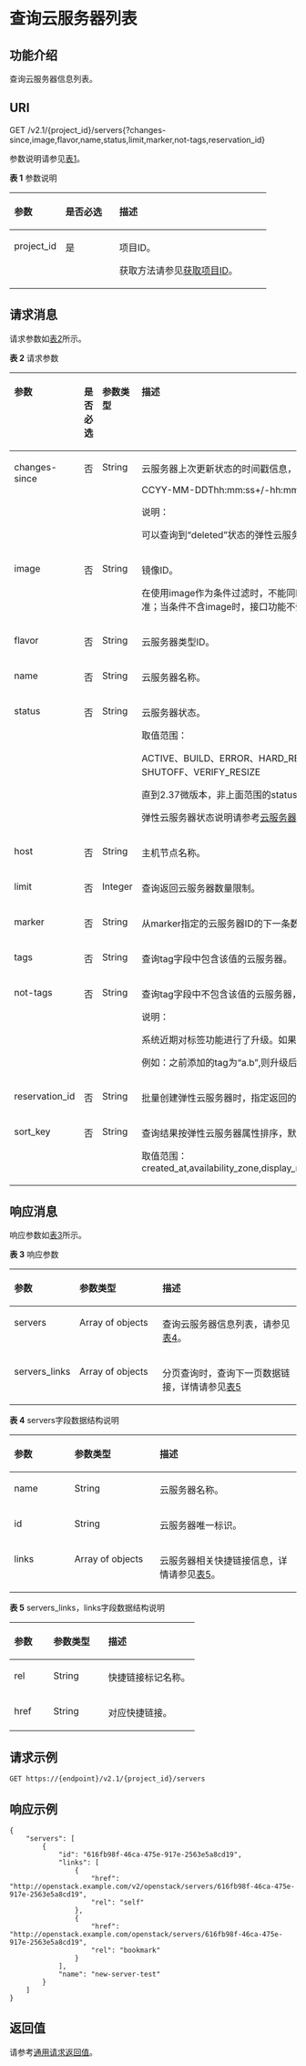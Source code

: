 # 查询云服务器列表<a name="ZH-CN_TOPIC_0020212688"></a>

## 功能介绍<a name="section56354875"></a>

查询云服务器信息列表。

## URI<a name="section37431827"></a>

GET /v2.1/\{project\_id\}/servers\{?changes-since,image,flavor,name,status,limit,marker,not-tags,reservation\_id\}

参数说明请参见[表1](#table5536817)。

**表 1**  参数说明

<a name="table5536817"></a>
<table><thead align="left"><tr id="row36554200"><th class="cellrowborder" valign="top" width="19.99%" id="mcps1.2.4.1.1"><p id="p5187119"><a name="p5187119"></a><a name="p5187119"></a>参数</p>
</th>
<th class="cellrowborder" valign="top" width="20.93%" id="mcps1.2.4.1.2"><p id="p17503500"><a name="p17503500"></a><a name="p17503500"></a>是否必选</p>
</th>
<th class="cellrowborder" valign="top" width="59.08%" id="mcps1.2.4.1.3"><p id="p8497414"><a name="p8497414"></a><a name="p8497414"></a>描述</p>
</th>
</tr>
</thead>
<tbody><tr id="row12177730"><td class="cellrowborder" valign="top" width="19.99%" headers="mcps1.2.4.1.1 "><p id="p46872098"><a name="p46872098"></a><a name="p46872098"></a>project_id</p>
</td>
<td class="cellrowborder" valign="top" width="20.93%" headers="mcps1.2.4.1.2 "><p id="p38543611"><a name="p38543611"></a><a name="p38543611"></a>是</p>
</td>
<td class="cellrowborder" valign="top" width="59.08%" headers="mcps1.2.4.1.3 "><p id="p37593705"><a name="p37593705"></a><a name="p37593705"></a>项目ID。</p>
<p id="p1180512217438"><a name="p1180512217438"></a><a name="p1180512217438"></a>获取方法请参见<a href="获取项目ID.md">获取项目ID</a>。</p>
</td>
</tr>
</tbody>
</table>

## 请求消息<a name="section53661417235"></a>

请求参数如[表2](#table34603472320)所示。

**表 2**  请求参数

<a name="table34603472320"></a>
<table><thead align="left"><tr id="row646014417232"><th class="cellrowborder" valign="top" width="19%" id="mcps1.2.5.1.1"><p id="p9460749239"><a name="p9460749239"></a><a name="p9460749239"></a>参数</p>
</th>
<th class="cellrowborder" valign="top" width="15%" id="mcps1.2.5.1.2"><p id="p164601145235"><a name="p164601145235"></a><a name="p164601145235"></a>是否必选</p>
</th>
<th class="cellrowborder" valign="top" width="15%" id="mcps1.2.5.1.3"><p id="p1746017414236"><a name="p1746017414236"></a><a name="p1746017414236"></a>参数类型</p>
</th>
<th class="cellrowborder" valign="top" width="51%" id="mcps1.2.5.1.4"><p id="p144601748235"><a name="p144601748235"></a><a name="p144601748235"></a>描述</p>
</th>
</tr>
</thead>
<tbody><tr id="row134601442317"><td class="cellrowborder" valign="top" width="19%" headers="mcps1.2.5.1.1 "><p id="p204600417237"><a name="p204600417237"></a><a name="p204600417237"></a>changes-since</p>
</td>
<td class="cellrowborder" valign="top" width="15%" headers="mcps1.2.5.1.2 "><p id="p546017410231"><a name="p546017410231"></a><a name="p546017410231"></a>否</p>
</td>
<td class="cellrowborder" valign="top" width="15%" headers="mcps1.2.5.1.3 "><p id="p20460945230"><a name="p20460945230"></a><a name="p20460945230"></a>String</p>
</td>
<td class="cellrowborder" valign="top" width="51%" headers="mcps1.2.5.1.4 "><p id="p19460041231"><a name="p19460041231"></a><a name="p19460041231"></a>云服务器上次更新状态的时间戳信息，过滤出该时间戳之后状态更新的云服务器。格式符合ISO 8601，例如：</p>
<p id="p1746011442319"><a name="p1746011442319"></a><a name="p1746011442319"></a>CCYY-MM-DDThh:mm:ss+/-hh:mm</p>
<div class="note" id="note546018432313"><a name="note546018432313"></a><a name="note546018432313"></a><span class="notetitle"> 说明： </span><div class="notebody"><p id="p24609422313"><a name="p24609422313"></a><a name="p24609422313"></a>可以查询到“deleted”状态的弹性云服务器。</p>
</div></div>
</td>
</tr>
<tr id="row546084152319"><td class="cellrowborder" valign="top" width="19%" headers="mcps1.2.5.1.1 "><p id="p194607482315"><a name="p194607482315"></a><a name="p194607482315"></a>image</p>
</td>
<td class="cellrowborder" valign="top" width="15%" headers="mcps1.2.5.1.2 "><p id="p164606492311"><a name="p164606492311"></a><a name="p164606492311"></a>否</p>
</td>
<td class="cellrowborder" valign="top" width="15%" headers="mcps1.2.5.1.3 "><p id="p10460114112310"><a name="p10460114112310"></a><a name="p10460114112310"></a>String</p>
</td>
<td class="cellrowborder" valign="top" width="51%" headers="mcps1.2.5.1.4 "><p id="p1146019416233"><a name="p1146019416233"></a><a name="p1146019416233"></a>镜像ID。</p>
<p id="p10460540235"><a name="p10460540235"></a><a name="p10460540235"></a>在使用image作为条件过滤时，不能同时支持其他过滤条件和分页条件。如果同时指定image及其他条件，则以image条件为准；当条件不含image时，接口功能不受限制。</p>
</td>
</tr>
<tr id="row646020412239"><td class="cellrowborder" valign="top" width="19%" headers="mcps1.2.5.1.1 "><p id="p134601742238"><a name="p134601742238"></a><a name="p134601742238"></a>flavor</p>
</td>
<td class="cellrowborder" valign="top" width="15%" headers="mcps1.2.5.1.2 "><p id="p1346017472318"><a name="p1346017472318"></a><a name="p1346017472318"></a>否</p>
</td>
<td class="cellrowborder" valign="top" width="15%" headers="mcps1.2.5.1.3 "><p id="p546074132319"><a name="p546074132319"></a><a name="p546074132319"></a>String</p>
</td>
<td class="cellrowborder" valign="top" width="51%" headers="mcps1.2.5.1.4 "><p id="p74607411238"><a name="p74607411238"></a><a name="p74607411238"></a>云服务器类型ID。</p>
</td>
</tr>
<tr id="row74603419237"><td class="cellrowborder" valign="top" width="19%" headers="mcps1.2.5.1.1 "><p id="p146012442312"><a name="p146012442312"></a><a name="p146012442312"></a>name</p>
</td>
<td class="cellrowborder" valign="top" width="15%" headers="mcps1.2.5.1.2 "><p id="p14460184112317"><a name="p14460184112317"></a><a name="p14460184112317"></a>否</p>
</td>
<td class="cellrowborder" valign="top" width="15%" headers="mcps1.2.5.1.3 "><p id="p104600416239"><a name="p104600416239"></a><a name="p104600416239"></a>String</p>
</td>
<td class="cellrowborder" valign="top" width="51%" headers="mcps1.2.5.1.4 "><p id="p84601048232"><a name="p84601048232"></a><a name="p84601048232"></a>云服务器名称。</p>
</td>
</tr>
<tr id="row446034182311"><td class="cellrowborder" valign="top" width="19%" headers="mcps1.2.5.1.1 "><p id="p17460144192313"><a name="p17460144192313"></a><a name="p17460144192313"></a>status</p>
</td>
<td class="cellrowborder" valign="top" width="15%" headers="mcps1.2.5.1.2 "><p id="p1746019422316"><a name="p1746019422316"></a><a name="p1746019422316"></a>否</p>
</td>
<td class="cellrowborder" valign="top" width="15%" headers="mcps1.2.5.1.3 "><p id="p4460445232"><a name="p4460445232"></a><a name="p4460445232"></a>String</p>
</td>
<td class="cellrowborder" valign="top" width="51%" headers="mcps1.2.5.1.4 "><p id="p1146084172313"><a name="p1146084172313"></a><a name="p1146084172313"></a>云服务器状态。</p>
<p id="p1146016413234"><a name="p1146016413234"></a><a name="p1146016413234"></a>取值范围：</p>
<p id="p186329121594"><a name="p186329121594"></a><a name="p186329121594"></a>ACTIVE、BUILD、ERROR、HARD_REBOOT、MIGRATING、REBOOT、REBUILD、RESIZE、REVERT_RESIZE、SHUTOFF、VERIFY_RESIZE</p>
<p id="p168361158173715"><a name="p168361158173715"></a><a name="p168361158173715"></a>直到2.37微版本，非上面范围的status字段将返回空列表，2.38之后的微版本，将返回400错误。</p>
<p id="p278023623513"><a name="p278023623513"></a><a name="p278023623513"></a>弹性云服务器状态说明请参考<a href="云服务器状态.md">云服务器状态</a>。</p>
</td>
</tr>
<tr id="row154601040235"><td class="cellrowborder" valign="top" width="19%" headers="mcps1.2.5.1.1 "><p id="p4460443230"><a name="p4460443230"></a><a name="p4460443230"></a>host</p>
</td>
<td class="cellrowborder" valign="top" width="15%" headers="mcps1.2.5.1.2 "><p id="p1146020482317"><a name="p1146020482317"></a><a name="p1146020482317"></a>否</p>
</td>
<td class="cellrowborder" valign="top" width="15%" headers="mcps1.2.5.1.3 "><p id="p346017442318"><a name="p346017442318"></a><a name="p346017442318"></a>String</p>
</td>
<td class="cellrowborder" valign="top" width="51%" headers="mcps1.2.5.1.4 "><p id="p946010416238"><a name="p946010416238"></a><a name="p946010416238"></a>主机节点名称。</p>
</td>
</tr>
<tr id="row1546084152312"><td class="cellrowborder" valign="top" width="19%" headers="mcps1.2.5.1.1 "><p id="p1546074132313"><a name="p1546074132313"></a><a name="p1546074132313"></a>limit</p>
</td>
<td class="cellrowborder" valign="top" width="15%" headers="mcps1.2.5.1.2 "><p id="p7460154132315"><a name="p7460154132315"></a><a name="p7460154132315"></a>否</p>
</td>
<td class="cellrowborder" valign="top" width="15%" headers="mcps1.2.5.1.3 "><p id="p9460741239"><a name="p9460741239"></a><a name="p9460741239"></a>Integer</p>
</td>
<td class="cellrowborder" valign="top" width="51%" headers="mcps1.2.5.1.4 "><p id="p9460147236"><a name="p9460147236"></a><a name="p9460147236"></a>查询返回云服务器数量限制。</p>
</td>
</tr>
<tr id="row1746044112318"><td class="cellrowborder" valign="top" width="19%" headers="mcps1.2.5.1.1 "><p id="p34602410233"><a name="p34602410233"></a><a name="p34602410233"></a>marker</p>
</td>
<td class="cellrowborder" valign="top" width="15%" headers="mcps1.2.5.1.2 "><p id="p1946094112310"><a name="p1946094112310"></a><a name="p1946094112310"></a>否</p>
</td>
<td class="cellrowborder" valign="top" width="15%" headers="mcps1.2.5.1.3 "><p id="p14460249231"><a name="p14460249231"></a><a name="p14460249231"></a>String</p>
</td>
<td class="cellrowborder" valign="top" width="51%" headers="mcps1.2.5.1.4 "><p id="p174601046239"><a name="p174601046239"></a><a name="p174601046239"></a>从marker指定的云服务器ID的下一条数据开始查询。</p>
</td>
</tr>
<tr id="row185002082103"><td class="cellrowborder" valign="top" width="19%" headers="mcps1.2.5.1.1 "><p id="p04361918181018"><a name="p04361918181018"></a><a name="p04361918181018"></a>tags</p>
</td>
<td class="cellrowborder" valign="top" width="15%" headers="mcps1.2.5.1.2 "><p id="p1643615187104"><a name="p1643615187104"></a><a name="p1643615187104"></a>否</p>
</td>
<td class="cellrowborder" valign="top" width="15%" headers="mcps1.2.5.1.3 "><p id="p1543617183101"><a name="p1543617183101"></a><a name="p1543617183101"></a>String</p>
</td>
<td class="cellrowborder" valign="top" width="51%" headers="mcps1.2.5.1.4 "><p id="p147941324101014"><a name="p147941324101014"></a><a name="p147941324101014"></a>查询tag字段中包含该值的云服务器。</p>
</td>
</tr>
<tr id="row1846074192312"><td class="cellrowborder" valign="top" width="19%" headers="mcps1.2.5.1.1 "><p id="p124601549231"><a name="p124601549231"></a><a name="p124601549231"></a>not-tags</p>
</td>
<td class="cellrowborder" valign="top" width="15%" headers="mcps1.2.5.1.2 "><p id="p12460174182314"><a name="p12460174182314"></a><a name="p12460174182314"></a>否</p>
</td>
<td class="cellrowborder" valign="top" width="15%" headers="mcps1.2.5.1.3 "><p id="p1460144172313"><a name="p1460144172313"></a><a name="p1460144172313"></a>String</p>
</td>
<td class="cellrowborder" valign="top" width="51%" headers="mcps1.2.5.1.4 "><p id="p497882461442"><a name="p497882461442"></a><a name="p497882461442"></a>查询tag字段中不包含该值的云服务器，值为标签的Key。</p>
<div class="note" id="note124521913175616"><a name="note124521913175616"></a><a name="note124521913175616"></a><span class="notetitle"> 说明： </span><div class="notebody"><p id="p1745221311560"><a name="p1745221311560"></a><a name="p1745221311560"></a>系统近期对标签功能进行了升级。如果之前添加的Tag为“Key.Value”的形式，则查询的时候需要使用“Key”来查询。</p>
<p id="p213418685710"><a name="p213418685710"></a><a name="p213418685710"></a>例如：之前添加的tag为“a.b”,则升级后，查询时需使用“not-tags=a”。</p>
</div></div>
</td>
</tr>
<tr id="row84604419236"><td class="cellrowborder" valign="top" width="19%" headers="mcps1.2.5.1.1 "><p id="p1346012415236"><a name="p1346012415236"></a><a name="p1346012415236"></a>reservation_id</p>
</td>
<td class="cellrowborder" valign="top" width="15%" headers="mcps1.2.5.1.2 "><p id="p174607412312"><a name="p174607412312"></a><a name="p174607412312"></a>否</p>
</td>
<td class="cellrowborder" valign="top" width="15%" headers="mcps1.2.5.1.3 "><p id="p11460164162317"><a name="p11460164162317"></a><a name="p11460164162317"></a>String</p>
</td>
<td class="cellrowborder" valign="top" width="51%" headers="mcps1.2.5.1.4 "><p id="p546010452316"><a name="p546010452316"></a><a name="p546010452316"></a>批量创建弹性云服务器时，指定返回的ID，用于查询本次批量创建的弹性云服务器。</p>
</td>
</tr>
<tr id="row117621433502"><td class="cellrowborder" valign="top" width="19%" headers="mcps1.2.5.1.1 "><p id="p1776243125019"><a name="p1776243125019"></a><a name="p1776243125019"></a>sort_key</p>
</td>
<td class="cellrowborder" valign="top" width="15%" headers="mcps1.2.5.1.2 "><p id="p0762163105016"><a name="p0762163105016"></a><a name="p0762163105016"></a>否</p>
</td>
<td class="cellrowborder" valign="top" width="15%" headers="mcps1.2.5.1.3 "><p id="p1376214355014"><a name="p1376214355014"></a><a name="p1376214355014"></a>String</p>
</td>
<td class="cellrowborder" valign="top" width="51%" headers="mcps1.2.5.1.4 "><p id="p6597141911013"><a name="p6597141911013"></a><a name="p6597141911013"></a>查询结果按弹性云服务器属性排序，默认排序顺序为created_at逆序。</p>
<p id="p576212355010"><a name="p576212355010"></a><a name="p576212355010"></a>取值范围：created_at,availability_zone,display_name,host,instance_type_id,key_name,project_id,user_id,updated_at,uuid,vm_state</p>
</td>
</tr>
</tbody>
</table>

## 响应消息<a name="section12079142"></a>

响应参数如[表3](#table44736746)所示。

**表 3**  响应参数

<a name="table44736746"></a>
<table><thead align="left"><tr id="row8242429"><th class="cellrowborder" valign="top" width="21.11%" id="mcps1.2.4.1.1"><p id="p63657004"><a name="p63657004"></a><a name="p63657004"></a>参数</p>
</th>
<th class="cellrowborder" valign="top" width="29.39%" id="mcps1.2.4.1.2"><p id="p35147813"><a name="p35147813"></a><a name="p35147813"></a>参数类型</p>
</th>
<th class="cellrowborder" valign="top" width="49.5%" id="mcps1.2.4.1.3"><p id="p28400574"><a name="p28400574"></a><a name="p28400574"></a>描述</p>
</th>
</tr>
</thead>
<tbody><tr id="row18745119"><td class="cellrowborder" valign="top" width="21.11%" headers="mcps1.2.4.1.1 "><p id="p41959665"><a name="p41959665"></a><a name="p41959665"></a>servers</p>
</td>
<td class="cellrowborder" valign="top" width="29.39%" headers="mcps1.2.4.1.2 "><p id="p16804102"><a name="p16804102"></a><a name="p16804102"></a>Array of objects</p>
</td>
<td class="cellrowborder" valign="top" width="49.5%" headers="mcps1.2.4.1.3 "><p id="p36377578"><a name="p36377578"></a><a name="p36377578"></a>查询云服务器信息列表，请参见<a href="#table11253402">表4</a>。</p>
</td>
</tr>
<tr id="row20821122316810"><td class="cellrowborder" valign="top" width="21.11%" headers="mcps1.2.4.1.1 "><p id="p104447017432"><a name="p104447017432"></a><a name="p104447017432"></a>servers_links</p>
</td>
<td class="cellrowborder" valign="top" width="29.39%" headers="mcps1.2.4.1.2 "><p id="p1749328217432"><a name="p1749328217432"></a><a name="p1749328217432"></a>Array of objects</p>
</td>
<td class="cellrowborder" valign="top" width="49.5%" headers="mcps1.2.4.1.3 "><p id="p766970517432"><a name="p766970517432"></a><a name="p766970517432"></a>分页查询时，查询下一页数据链接，详情请参见<a href="#table64121649">表5</a></p>
</td>
</tr>
</tbody>
</table>

**表 4**  servers字段数据结构说明

<a name="table11253402"></a>
<table><thead align="left"><tr id="row10267559"><th class="cellrowborder" valign="top" width="21.05%" id="mcps1.2.4.1.1"><p id="p151461728122514"><a name="p151461728122514"></a><a name="p151461728122514"></a>参数</p>
</th>
<th class="cellrowborder" valign="top" width="29.7%" id="mcps1.2.4.1.2"><p id="p3146122815253"><a name="p3146122815253"></a><a name="p3146122815253"></a>参数类型</p>
</th>
<th class="cellrowborder" valign="top" width="49.25%" id="mcps1.2.4.1.3"><p id="p18146728162513"><a name="p18146728162513"></a><a name="p18146728162513"></a>描述</p>
</th>
</tr>
</thead>
<tbody><tr id="row15663"><td class="cellrowborder" valign="top" width="21.05%" headers="mcps1.2.4.1.1 "><p id="p1268752"><a name="p1268752"></a><a name="p1268752"></a>name</p>
</td>
<td class="cellrowborder" valign="top" width="29.7%" headers="mcps1.2.4.1.2 "><p id="p2786131"><a name="p2786131"></a><a name="p2786131"></a>String</p>
</td>
<td class="cellrowborder" valign="top" width="49.25%" headers="mcps1.2.4.1.3 "><p id="p24350086"><a name="p24350086"></a><a name="p24350086"></a>云服务器名称。</p>
</td>
</tr>
<tr id="row17824184"><td class="cellrowborder" valign="top" width="21.05%" headers="mcps1.2.4.1.1 "><p id="p34472770"><a name="p34472770"></a><a name="p34472770"></a>id</p>
</td>
<td class="cellrowborder" valign="top" width="29.7%" headers="mcps1.2.4.1.2 "><p id="p18974148"><a name="p18974148"></a><a name="p18974148"></a>String</p>
</td>
<td class="cellrowborder" valign="top" width="49.25%" headers="mcps1.2.4.1.3 "><p id="p60510987"><a name="p60510987"></a><a name="p60510987"></a>云服务器唯一标识。</p>
</td>
</tr>
<tr id="row7727977"><td class="cellrowborder" valign="top" width="21.05%" headers="mcps1.2.4.1.1 "><p id="p21986423"><a name="p21986423"></a><a name="p21986423"></a>links</p>
</td>
<td class="cellrowborder" valign="top" width="29.7%" headers="mcps1.2.4.1.2 "><p id="p35973707"><a name="p35973707"></a><a name="p35973707"></a>Array of objects</p>
</td>
<td class="cellrowborder" valign="top" width="49.25%" headers="mcps1.2.4.1.3 "><p id="p52375797"><a name="p52375797"></a><a name="p52375797"></a>云服务器相关快捷链接信息，详情请参见<a href="#table64121649">表5</a>。</p>
</td>
</tr>
</tbody>
</table>

**表 5**  servers\_links，links字段数据结构说明

<a name="table64121649"></a>
<table><thead align="left"><tr id="row59320951"><th class="cellrowborder" valign="top" width="21.18%" id="mcps1.2.4.1.1"><p id="p7550144882519"><a name="p7550144882519"></a><a name="p7550144882519"></a>参数</p>
</th>
<th class="cellrowborder" valign="top" width="29.64%" id="mcps1.2.4.1.2"><p id="p8566114814254"><a name="p8566114814254"></a><a name="p8566114814254"></a>参数类型</p>
</th>
<th class="cellrowborder" valign="top" width="49.18%" id="mcps1.2.4.1.3"><p id="p4566124832516"><a name="p4566124832516"></a><a name="p4566124832516"></a>描述</p>
</th>
</tr>
</thead>
<tbody><tr id="row61486274"><td class="cellrowborder" valign="top" width="21.18%" headers="mcps1.2.4.1.1 "><p id="p14332335"><a name="p14332335"></a><a name="p14332335"></a>rel</p>
</td>
<td class="cellrowborder" valign="top" width="29.64%" headers="mcps1.2.4.1.2 "><p id="p14933841"><a name="p14933841"></a><a name="p14933841"></a>String</p>
</td>
<td class="cellrowborder" valign="top" width="49.18%" headers="mcps1.2.4.1.3 "><p id="p1681623"><a name="p1681623"></a><a name="p1681623"></a>快捷链接标记名称。</p>
</td>
</tr>
<tr id="row15134612"><td class="cellrowborder" valign="top" width="21.18%" headers="mcps1.2.4.1.1 "><p id="p17944037"><a name="p17944037"></a><a name="p17944037"></a>href</p>
</td>
<td class="cellrowborder" valign="top" width="29.64%" headers="mcps1.2.4.1.2 "><p id="p21885054"><a name="p21885054"></a><a name="p21885054"></a>String</p>
</td>
<td class="cellrowborder" valign="top" width="49.18%" headers="mcps1.2.4.1.3 "><p id="p27858965"><a name="p27858965"></a><a name="p27858965"></a>对应快捷链接。</p>
</td>
</tr>
</tbody>
</table>

## 请求示例<a name="section18645171418547"></a>

```
GET https://{endpoint}/v2.1/{project_id}/servers
```

## 响应示例<a name="section1047337102619"></a>

```
{
    "servers": [
        {
            "id": "616fb98f-46ca-475e-917e-2563e5a8cd19", 
            "links": [
                {
                    "href": "http://openstack.example.com/v2/openstack/servers/616fb98f-46ca-475e-917e-2563e5a8cd19", 
                    "rel": "self"
                }, 
                {
                    "href": "http://openstack.example.com/openstack/servers/616fb98f-46ca-475e-917e-2563e5a8cd19", 
                    "rel": "bookmark"
                }
            ], 
            "name": "new-server-test"
        }
    ]
}
```

## 返回值<a name="section41603419"></a>

请参考[通用请求返回值](通用请求返回值.md)。

